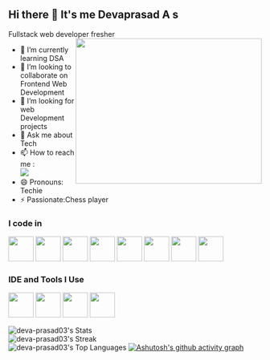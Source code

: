 ## Hi there 👋 It's me Devaprasad A s

Fullstack web developer fresher
<img align="right" width="370" height="290" src="https://i.pinimg.com/originals/47/f0/34/47f0342cec72b800463bf003eac1257e.gif">
                                                
- 🌱 I’m currently learning DSA
- 👯 I’m looking to collaborate on Frontend Web Development
- 🤔 I’m looking for web Development projects 
- 💬 Ask me about Tech
- 📫 How to reach me :
<br />[<img src="https://img.shields.io/badge/LinkedIn-0077B5?style=for-the-badge&logo=linkedin&logoColor=white" />](https://www.linkedin.com/in/deva-prasad43/)
- 😄 Pronouns: Techie
- ⚡ Passionate:Chess player

### I code in
<img height="50" width="50" src="https://img.icons8.com/color/48/000000/python.png" /> <img height="50" width="50" src="https://img.icons8.com/color/48/000000/c-programming.png" />  <img height="50" width="50" src="https://img.icons8.com/color/48/000000/java-coffee-cup-logo.png" /> <img height="50" width="50" src="https://img.icons8.com/color/48/000000/html-5.png" /> <img height="50" width="50" src="https://img.icons8.com/color/48/000000/css3.png" />  <img height="50" width="50" src="https://img.icons8.com/color/48/000000/bootstrap.png" />
<img height="50" width="50" src="https://img.icons8.com/color/48/000000/javascript.png"/> <img height="50" width="50" src="https://img.icons8.com/color/48/000000/mysql-logo.png"/> 

### IDE and Tools I Use
<img height="50" width="50" src="https://img.icons8.com/color/48/000000/visual-studio-code-2019.png"/>  <img height="50" width="50" src="https://img.icons8.com/color/50/000000/git.png"/>  <img height="50" src="https://img.icons8.com/officel/480/null/java-eclipse.png"/> <img height="50" width="50" src="https://img.icons8.com/color/48/000000/figma--v1.png"/>



![deva-prasad03's Stats](https://github-readme-stats.vercel.app/api?username=deva-prasad03&theme=yeblu&show_icons=true&hide_border=false&count_private=true)
<br>
![deva-prasad03's Streak](https://github-readme-streak-stats.herokuapp.com/?user=deva-prasad03&theme=yeblu&hide_border=false)
<br>
![deva-prasad03's Top Languages](https://github-readme-stats.vercel.app/api/top-langs/?username=deva-prasad03&theme=yeblu&show_icons=true&hide_border=false&layout=compact)
[![Ashutosh's github activity graph](https://github-readme-activity-graph.vercel.app/graph?username=deva-prasad03&bg_color=000000&color=fffffa&line=1887dc&point=ffffff&area=true&hide_border=true)](https://github.com/ashutosh00710/github-readme-activity-graph)
